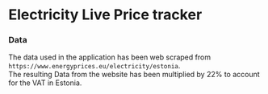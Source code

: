 # Electricity Live Price tracker

### Data

The data used in the application has been web scraped from ```https://www.energyprices.eu/electricity/estonia```.  
The resulting Data from the website has been multiplied by 22% to account for the VAT in Estonia.

